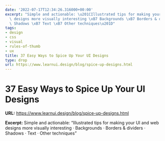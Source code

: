 ```yaml
---
date: '2022-07-17T12:34:26.316000+00:00'
excerpt: "Simple and actionable: \u201CIllustrated tips for making your UI and web\
  \ designs more visually interesting \xB7 Backgrounds \xB7 Borders & dividers \xB7\
  \ Shadows \xB7 Text \xB7 Other techniques\u201D"
tags:
- design
- css
- visual
- rules-of-thumb
- ux
title: 37 Easy Ways to Spice Up Your UI Designs
type: drop
url: https://www.learnui.design/blog/spice-up-designs.html
---
```


# 37 Easy Ways to Spice Up Your UI Designs

**URL:** https://www.learnui.design/blog/spice-up-designs.html

**Excerpt:** Simple and actionable: “Illustrated tips for making your UI and web designs more visually interesting · Backgrounds · Borders & dividers · Shadows · Text · Other techniques”
